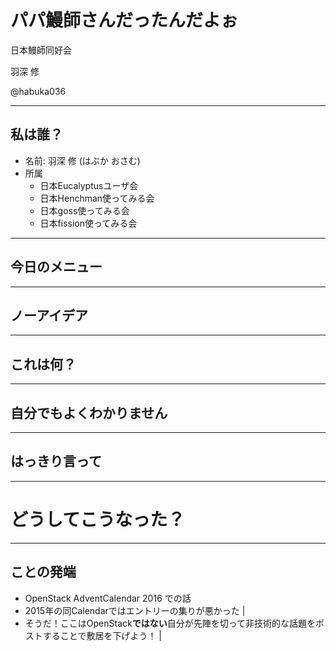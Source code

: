# パパ鰻師さんだったんだよぉ

日本鰻師同好会

羽深 修

@habuka036

---
## 私は誰？

* 名前: 羽深 修 (はぶか おさむ)
* 所属
  * 日本Eucalyptusユーザ会  
  * 日本Henchman使ってみる会
  * 日本goss使ってみる会
  * 日本fission使ってみる会

---
## 今日のメニュー

---
## ノーアイデア

---
## これは何？

---
## 自分でもよくわかりません

---
## はっきり言って

---
# どうしてこうなった？

---
## ことの発端

* OpenStack AdventCalendar 2016 での話
* 2015年の同Calendarではエントリーの集りが悪かった |
* そうだ！ここはOpenStack**ではない**自分が先陣を切って非技術的な話題をポストすることで敷居を下げよう！ |


